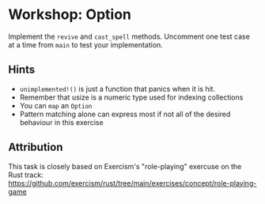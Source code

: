# Workshop: Option

Implement the `revive` and `cast_spell` methods. Uncomment one test case at a time from `main` to test your implementation. 

## Hints

* `unimplemented!()` is just a function that panics when it is hit.
* Remember that usize is a numeric type used for indexing collections
* You can `map` an `Option`
* Pattern matching alone can express most if not all of the desired behaviour in this exercise 

## Attribution

This task is closely based on Exercism's "role-playing" exercuse on the Rust track: https://github.com/exercism/rust/tree/main/exercises/concept/role-playing-game
